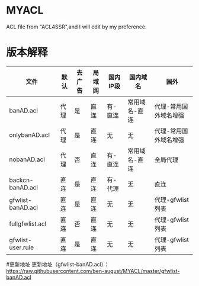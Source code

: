 # MYACL
ACL file from "ACL4SSR",and I will edit by my preference.

# 版本解释

文件               | 默认  | 去广告  | 局域网 |   国内IP段  |   国内域名    |     国外
----              | ----  |  ----  | ----  |   ----     |     ----     |    ----
banAD.acl         |  代理  |   是   |  直连  |    有-直连  | 常用域名-直连  |  代理-常用国外域名增强
onlybanAD.acl     |  代理  |   是   |  直连  |    无      |    无         |  代理-常用国外域名增强
nobanAD.acl       |  代理  |   否   |  直连  |    有-直连  |  常用域名-直连 |  全局代理
backcn-banAD.acl  |  直连  |   是   |  直连  |    有-代理  |    无         |  直连
gfwlist-banAD.acl |  直连  |   是   |  直连  |    无      |    无         |  代理-gfwlist列表
fullgfwlist.acl   |  直连  |   否   |  直连  |    无      |    无         |  代理-gfwlist列表
gfwlist-user.rule |  直连  |   是   |  直连  |    无      |     无        |  代理-gfwlist列表

#更新地址
更新地址（gfwlist-banAD.acl）：https://raw.githubusercontent.com/ben-august/MYACL/master/gfwlist-banAD.acl
